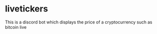 # livetickers
This is a discord bot which displays the price of a cryptocurrency such as bitcoin live
